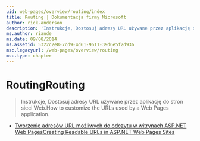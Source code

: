```yaml
---
uid: web-pages/overview/routing/index
title: Routing | Dokumentacja firmy Microsoft
author: rick-anderson
description: 'Instrukcje, Dostosuj adresy URL używane przez aplikację do stron sieci Web.'
ms.author: riande
ms.date: 09/08/2014
ms.assetid: 5322c2e8-7cd9-4d61-9611-39d6e5f2d936
msc.legacyurl: /web-pages/overview/routing
msc.type: chapter
---
```

<a name="routing"></a><span data-ttu-id="141c3-103">Routing</span><span class="sxs-lookup"><span data-stu-id="141c3-103">Routing</span></span>
====================
> <span data-ttu-id="141c3-104">Instrukcje, Dostosuj adresy URL używane przez aplikację do stron sieci Web.</span><span class="sxs-lookup"><span data-stu-id="141c3-104">How to customize the URLs used by a Web Pages application.</span></span>


- [<span data-ttu-id="141c3-105">Tworzenie adresów URL możliwych do odczytu w witrynach ASP.NET Web Pages</span><span class="sxs-lookup"><span data-stu-id="141c3-105">Creating Readable URLs in ASP.NET Web Pages Sites</span></span>](creating-readable-urls-in-aspnet-web-pages-sites.md)
